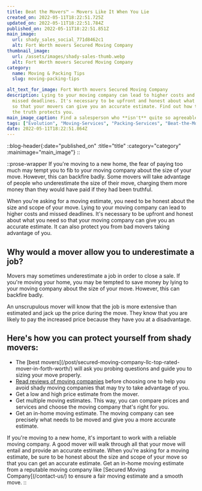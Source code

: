 ```yaml
---
title: Beat the Movers™ — Movers Like It When You Lie
created_on: 2022-05-11T18:22:51.725Z
updated_on: 2022-05-11T18:22:51.784Z
published_on: 2022-05-11T18:22:51.851Z
main_image:
  url: shady_sales_social_771d8462c1
  alt: Fort Worth movers Secured Moving Company
thumbnail_image:
  url: /assets/images/shady-sales-thumb.webp
  alt: Fort Worth movers Secured Moving Company
category:
  name: Moving & Packing Tips
  slug: moving-packing-tips

alt_text_for_image: Fort Worth movers Secured Moving Company
description: Lying to your moving company can lead to higher costs and
  missed deadlines. It's necessary to be upfront and honest about what you need
  so that your movers can give you an accurate estimate. Find out how telling
  the truth protects you.
main_image_caption: Find a salesperson who **isn't** quite so agreeable
tags: ["Evolution", "Moving-Services", "Packing-Services", "Beat-the-Movers"]
date: 2022-05-11T18:22:51.864Z
---
```

::blog-header{:date="published_on" :title="title" :category="category" :mainimage="main_image"}
::

::prose-wrapper
If you're moving to a new home, the fear of paying too much may tempt you to fib to your moving company about the size of your move. However, this can backfire badly. Some movers will take advantage of people who underestimate the size of their move, charging them more money than they would have paid if they had been truthful.

When you're asking for a moving estimate, you need to be honest about the size and scope of your move. Lying to your moving company can lead to higher costs and missed deadlines. It's necessary to be upfront and honest about what you need so that your moving company can give you an accurate estimate. It can also protect you from bad movers taking advantage of you.

## Why would a mover allow you to underestimate a job?

Movers may sometimes underestimate a job in order to close a sale. If you're moving your home, you may be tempted to save money by lying to your moving company about the size of your move. However, this can backfire badly.

An unscrupulous mover will know that the job is more extensive than estimated and jack up the price during the move. They know that you are likely to pay the increased price because they have you at a disadvantage.

## Here's how you can protect yourself from shady movers:

* The [best movers[(/post/secured-moving-company-llc-top-rated-mover-in-forth-worth/) will ask you probing questions and guide you to sizing your move properly.
* [Read reviews of moving companies](https://www.google.com/search?q=secured+moving+company&client=safari&sxsrf=ALiCzsaVRP0-nIS0BJM3shIvn6bMAL-SXQ%3A1652292016752&source=hp&ei=sPl7YrbgKuaE9PwP8aywwA8&iflsig=AJiK0e8AAAAAYnwHwAR-9pAyFHVyKHGEfJm_iSJ9h9ZA&oq=+secured+m&gs_lcp=Cgdnd3Mtd2l6EAMYADIECCMQJzIECCMQJzIECCMQJzILCC4QgAQQxwEQrwEyCwgAEIAEELEDEIMBMgUIABCABDIFCAAQgAQyBQgAEIAEMgUIABCABDIFCAAQgAQ6BwgjEOoCECc6EQguEIAEELEDEIMBEMcBENEDOg4ILhCABBCxAxDHARDRAzoICC4QsQMQgwE6DgguEIAEELEDEMcBEKMCOgUILhCABDoICAAQgAQQsQM6CAguEIAEELEDOg4ILhCABBDHARCvARDUAjoICAAQsQMQgwE6CwguEIAEELEDEIMBOg4ILhCxAxCDARDHARCjAjoLCC4QgAQQxwEQowJQAFj2GmDtI2gBcAB4AIABxgGIAboIkgEDMi43mAEAoAEBsAEK&sclient=gws-wiz#lrd=0x864e7bce5baf2229:0xadceeab1f37128ab,1,,,) before choosing one to help you avoid shady moving companies that may try to take advantage of you.
* Get a low and high price estimate from the mover.
* Get multiple moving estimates. This way, you can compare prices and services and choose the moving company that's right for you.
* Get an in-home moving estimate. The moving company can see precisely what needs to be moved and give you a more accurate estimate.

If you're moving to a new home, it's important to work with a reliable moving company. A good mover will walk through all that your move will entail and provide an accurate estimate. When you're asking for a moving estimate, be sure to be honest about the size and scope of your move so that you can get an accurate estimate. Get an in-home moving estimate from a reputable moving company like [Secured Moving Company[(/contact-us/) to ensure a fair moving estimate and a smooth move.
::